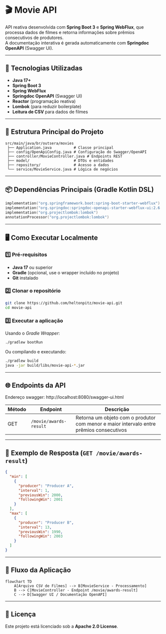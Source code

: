 # 🎬 Movie API

API reativa desenvolvida com **Spring Boot 3** e **Spring WebFlux**, que processa dados de filmes e retorna informações
sobre prêmios consecutivos de produtores.  
A documentação interativa é gerada automaticamente com **Springdoc OpenAPI** (Swagger UI).

---

## 🚀 Tecnologias Utilizadas

- **Java 17+**
- **Spring Boot 3**
- **Spring WebFlux**
- **Springdoc OpenAPI** (Swagger UI)
- **Reactor** (programação reativa)
- **Lombok** (para reduzir boilerplate)
- **Leitura de CSV** para dados de filmes

---

## 📂 Estrutura Principal do Projeto

```
src/main/java/br/outsera/movies
 ├── Application.java          # Classe principal
 ├── config/OpenApiConfig.java # Configuração do Swagger/OpenAPI
 ├── controller/MovieController.java # Endpoints REST
 ├── model/                    # DTOs e entidades
 ├── repository/               # Acesso a dados
 └── service/MovieService.java # Lógica de negócios
```

---

## 📦 Dependências Principais (Gradle Kotlin DSL)

```kotlin
implementation("org.springframework.boot:spring-boot-starter-webflux")
implementation("org.springdoc:springdoc-openapi-starter-webflux-ui:2.6.0")
implementation("org.projectlombok:lombok")
annotationProcessor("org.projectlombok:lombok")
```

---

## 🖥️ Como Executar Localmente

### 1️⃣ Pré-requisitos

- **Java 17** ou superior
- **Gradle** (opcional, use o wrapper incluído no projeto)
- **Git** instalado

### 2️⃣ Clonar o repositório

```bash
git clone https://github.com/heltonpitz/movie-api.git
cd movie-api
```

### 3️⃣ Executar a aplicação

Usando o *Gradle Wrapper*:

```bash
./gradlew bootRun
```

Ou compilando e executando:

```bash
./gradlew build
java -jar build/libs/movie-api-*.jar
```

---

## 🌐 Endpoints da API

Endereço swagger: http://localhost:8080/swagger-ui.html

| Método | Endpoint               | Descrição                                                                               |
|--------|------------------------|-----------------------------------------------------------------------------------------|
| GET    | `/movie/awards-result` | Retorna um objeto com o produtor com menor e maior intervalo entre prêmios consecutivos |

---

## 📄 Exemplo de Resposta (`GET /movie/awards-result`)

```json
{
  "min": [
    {
      "producer": "Producer A",
      "interval": 1,
      "previousWin": 2000,
      "followingWin": 2001
    }
  ],
  "max": [
    {
      "producer": "Producer B",
      "interval": 13,
      "previousWin": 1990,
      "followingWin": 2003
    }
  ]
}
```

---

## 🔄 Fluxo da Aplicação

```mermaid
flowchart TD
    A[Arquivo CSV de Filmes] --> B[MovieService - Processamento]
    B --> C[MovieController - Endpoint /movie/awards-result]
    C --> D[Swagger UI / Documentação OpenAPI]
```

---

## 📄 Licença

Este projeto está licenciado sob a **Apache 2.0 License**.
